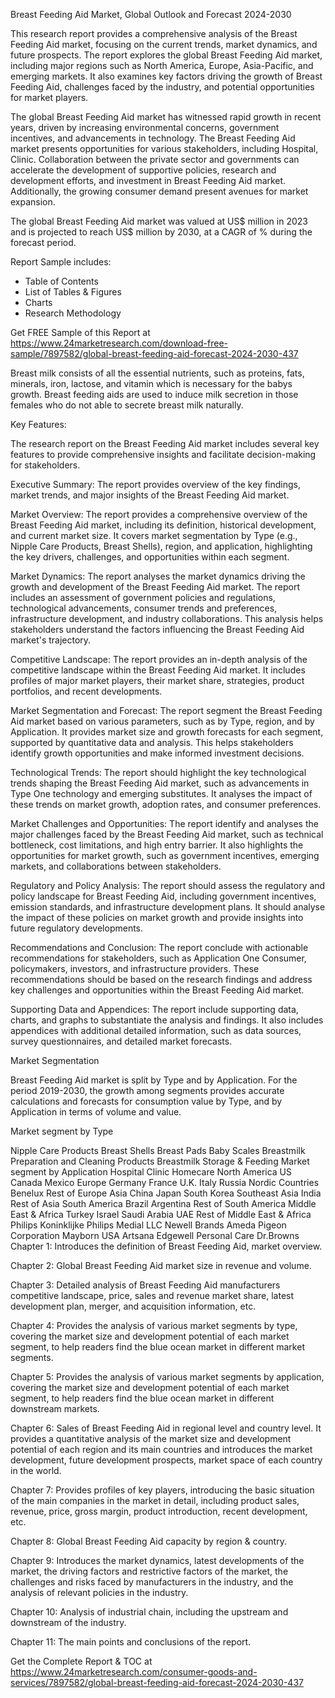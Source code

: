 Breast Feeding Aid Market, Global Outlook and Forecast 2024-2030

This research report provides a comprehensive analysis of the Breast Feeding Aid market, focusing on the current trends, market dynamics, and future prospects. The report explores the global Breast Feeding Aid market, including major regions such as North America, Europe, Asia-Pacific, and emerging markets. It also examines key factors driving the growth of Breast Feeding Aid, challenges faced by the industry, and potential opportunities for market players.

The global Breast Feeding Aid market has witnessed rapid growth in recent years, driven by increasing environmental concerns, government incentives, and advancements in technology. The Breast Feeding Aid market presents opportunities for various stakeholders, including Hospital, Clinic. Collaboration between the private sector and governments can accelerate the development of supportive policies, research and development efforts, and investment in Breast Feeding Aid market. Additionally, the growing consumer demand present avenues for market expansion.

The global Breast Feeding Aid market was valued at US$ million in 2023 and is projected to reach US$ million by 2030, at a CAGR of % during the forecast period.

Report Sample includes:
- Table of Contents
- List of Tables & Figures
- Charts
- Research Methodology

Get FREE Sample of this Report at https://www.24marketresearch.com/download-free-sample/7897582/global-breast-feeding-aid-forecast-2024-2030-437

Breast milk consists of all the essential nutrients, such as proteins, fats, minerals, iron, lactose, and vitamin which is necessary for the babys growth. Breast feeding aids are used to induce milk secretion in those females who do not able to secrete breast milk naturally.

Key Features:

The research report on the Breast Feeding Aid market includes several key features to provide comprehensive insights and facilitate decision-making for stakeholders.

Executive Summary: The report provides overview of the key findings, market trends, and major insights of the Breast Feeding Aid market.

Market Overview: The report provides a comprehensive overview of the Breast Feeding Aid market, including its definition, historical development, and current market size. It covers market segmentation by Type (e.g., Nipple Care Products, Breast Shells), region, and application, highlighting the key drivers, challenges, and opportunities within each segment.

Market Dynamics: The report analyses the market dynamics driving the growth and development of the Breast Feeding Aid market. The report includes an assessment of government policies and regulations, technological advancements, consumer trends and preferences, infrastructure development, and industry collaborations. This analysis helps stakeholders understand the factors influencing the Breast Feeding Aid market's trajectory.

Competitive Landscape: The report provides an in-depth analysis of the competitive landscape within the Breast Feeding Aid market. It includes profiles of major market players, their market share, strategies, product portfolios, and recent developments.

Market Segmentation and Forecast: The report segment the Breast Feeding Aid market based on various parameters, such as by Type, region, and by Application. It provides market size and growth forecasts for each segment, supported by quantitative data and analysis. This helps stakeholders identify growth opportunities and make informed investment decisions.

Technological Trends: The report should highlight the key technological trends shaping the Breast Feeding Aid market, such as advancements in Type One technology and emerging substitutes. It analyses the impact of these trends on market growth, adoption rates, and consumer preferences.

Market Challenges and Opportunities: The report identify and analyses the major challenges faced by the Breast Feeding Aid market, such as technical bottleneck, cost limitations, and high entry barrier. It also highlights the opportunities for market growth, such as government incentives, emerging markets, and collaborations between stakeholders.

Regulatory and Policy Analysis: The report should assess the regulatory and policy landscape for Breast Feeding Aid, including government incentives, emission standards, and infrastructure development plans. It should analyse the impact of these policies on market growth and provide insights into future regulatory developments.

Recommendations and Conclusion: The report conclude with actionable recommendations for stakeholders, such as Application One Consumer, policymakers, investors, and infrastructure providers. These recommendations should be based on the research findings and address key challenges and opportunities within the Breast Feeding Aid market.

Supporting Data and Appendices: The report include supporting data, charts, and graphs to substantiate the analysis and findings. It also includes appendices with additional detailed information, such as data sources, survey questionnaires, and detailed market forecasts.

Market Segmentation

Breast Feeding Aid market is split by Type and by Application. For the period 2019-2030, the growth among segments provides accurate calculations and forecasts for consumption value by Type, and by Application in terms of volume and value.

Market segment by Type

Nipple Care Products
Breast Shells
Breast Pads
Baby Scales
Breastmilk Preparation and Cleaning Products
Breastmilk Storage & Feeding
Market segment by Application
Hospital
Clinic
Homecare
North America
US
Canada
Mexico
Europe
Germany
France
U.K.
Italy
Russia
Nordic Countries
Benelux
Rest of Europe
Asia
China
Japan
South Korea
Southeast Asia
India
Rest of Asia
South America
Brazil
Argentina
Rest of South America
Middle East & Africa
Turkey
Israel
Saudi Arabia
UAE
Rest of Middle East & Africa
Philips
Koninklijke Philips
Medial LLC
Newell Brands
Ameda
Pigeon Corporation
Mayborn USA
Artsana
Edgewell Personal Care
Dr.Browns
Chapter 1: Introduces the definition of Breast Feeding Aid, market overview.

Chapter 2: Global Breast Feeding Aid market size in revenue and volume.

Chapter 3: Detailed analysis of Breast Feeding Aid manufacturers competitive landscape, price, sales and revenue market share, latest development plan, merger, and acquisition information, etc.

Chapter 4: Provides the analysis of various market segments by type, covering the market size and development potential of each market segment, to help readers find the blue ocean market in different market segments.

Chapter 5: Provides the analysis of various market segments by application, covering the market size and development potential of each market segment, to help readers find the blue ocean market in different downstream markets.

Chapter 6: Sales of Breast Feeding Aid in regional level and country level. It provides a quantitative analysis of the market size and development potential of each region and its main countries and introduces the market development, future development prospects, market space of each country in the world.

Chapter 7: Provides profiles of key players, introducing the basic situation of the main companies in the market in detail, including product sales, revenue, price, gross margin, product introduction, recent development, etc.

Chapter 8: Global Breast Feeding Aid capacity by region & country.

Chapter 9: Introduces the market dynamics, latest developments of the market, the driving factors and restrictive factors of the market, the challenges and risks faced by manufacturers in the industry, and the analysis of relevant policies in the industry.

Chapter 10: Analysis of industrial chain, including the upstream and downstream of the industry.

Chapter 11: The main points and conclusions of the report.

Get the Complete Report & TOC at https://www.24marketresearch.com/consumer-goods-and-services/7897582/global-breast-feeding-aid-forecast-2024-2030-437
